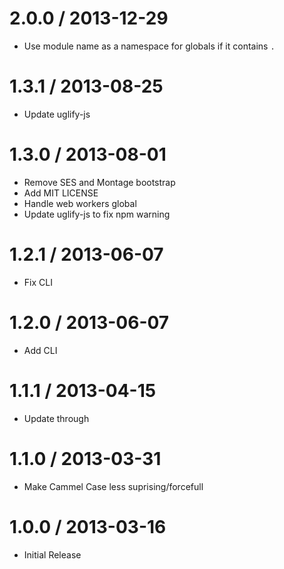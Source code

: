 2.0.0 / 2013-12-29
==================

 - Use module name as a namespace for globals if it contains `.`

1.3.1 / 2013-08-25
==================

 - Update uglify-js

1.3.0 / 2013-08-01
==================

 - Remove SES and Montage bootstrap
 - Add MIT LICENSE
 - Handle web workers global
 - Update uglify-js to fix npm warning

1.2.1 / 2013-06-07
==================

 - Fix CLI

1.2.0 / 2013-06-07
==================

 - Add CLI

1.1.1 / 2013-04-15
==================

 - Update through

1.1.0 / 2013-03-31
==================

 - Make Cammel Case less suprising/forcefull

1.0.0 / 2013-03-16
==================

 - Initial Release